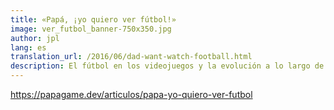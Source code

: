 ```yaml
---
title: «Papá, ¡yo quiero ver fútbol!»
image: ver_futbol_banner-750x350.jpg
author: jpl
lang: es
translation_url: /2016/06/dad-want-watch-football.html
description: El fútbol en los videojuegos y la evolución a lo largo de los años. El fútbol como experiencia social y el sueño de crear un videojuego de fútbol.
---
```


https://papagame.dev/articulos/papa-yo-quiero-ver-futbol
